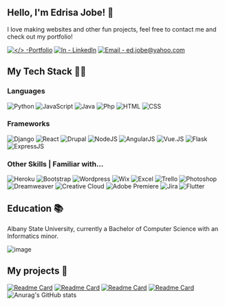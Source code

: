 ## Hello, I'm Edrisa Jobe! 👋
I love making websites and other fun projects, feel free to contact me and check out my portfolio!

[![</> -Portfolio](https://img.shields.io/badge/<%2F>-Portfolio-0099E5?style=for-the-badge)](https://www.edrisajobe.dev)
[![In - LinkedIn](https://img.shields.io/badge/In-LinkedIn-3670A0?style=for-the-badge)](https://www.linkedin.com/in/edrisa-jobe-1305211b8/) 
[![Email - ed.jobe@yahoo.com](https://img.shields.io/badge/Email-ed.jobe%40yahoo.com-A100FF?style=for-the-badge)](https://www.yahoo.com)


## My Tech Stack 👨‍💻

### Languages
![Python](https://img.shields.io/badge/python-3670A0?style=for-the-badge&logo=python&logoColor=ffdd54) 
![JavaScript](https://img.shields.io/badge/JavaScript-F7DF1E?style=for-the-badge&logo=javascript&logoColor=black)
![Java](https://img.shields.io/badge/Java-ED8B00?style=for-the-badge&logo=java&logoColor=white)
![Php](https://img.shields.io/badge/PHP-777BB4?style=for-the-badge&logo=php&logoColor=white)
![HTML](https://img.shields.io/badge/html-%23E34F26.svg?style=for-the-badge&logo=html5&logoColor=white)
![CSS](https://img.shields.io/badge/css-%231572B6.svg?style=for-the-badge&logo=css3&logoColor=white)

### Frameworks
![Django](https://img.shields.io/badge/django-%23092E20.svg?style=for-the-badge&logo=django&logoColor=white)
![React](https://img.shields.io/badge/React-20232A?style=for-the-badge&logo=react&logoColor=61DAFB)
![Drupal](https://img.shields.io/badge/Drupal-0099E5?style=for-the-badge&logo=java&logoColor=white)
![NodeJS](https://img.shields.io/badge/Node.js-43853D?style=for-the-badge&logo=node.js&logoColor=white)
![AngularJS](https://img.shields.io/badge/Angular-DD0031?style=for-the-badge&logo=angular&logoColor=white)
![Vue.JS](https://img.shields.io/badge/Vue.js-35495E?style=for-the-badge&logo=vue.js&logoColor=4FC08D)
![Flask](https://img.shields.io/badge/Flask-000000?style=for-the-badge&logo=flask&logoColor=white)
![ExpressJS](https://img.shields.io/badge/Express.js-404D59?style=for-the-badge)

### Other Skills | Familiar with...
![Heroku](https://img.shields.io/badge/heroku-%23430098.svg?style=for-the-badge&logo=heroku&logoColor=white)
![Bootstrap](https://img.shields.io/badge/bootstrap-%23563D7C.svg?style=for-the-badge&logo=bootstrap&logoColor=white)
![Wordpress](https://img.shields.io/badge/Wordpress-21759B?style=for-the-badge&logo=wordpress&logoColor=white)
![Wix](https://img.shields.io/badge/Wix-000?style=for-the-badge&logo=wix&logoColor=white)
![Excel](https://img.shields.io/badge/Microsoft_Excel-217346?style=for-the-badge&logo=microsoft-excel&logoColor=white)
![Trello](https://img.shields.io/badge/Trello-0052CC?style=for-the-badge&logo=trello&logoColor=white)
![Photoshop](https://img.shields.io/badge/Photoshop-31A8FF?style=for-the-badge&logo=Adobe%20Photoshop&logoColor=white)
![Dreamweaver](https://img.shields.io/badge/Dreamweaver-072401?style=for-the-badge&logo=Adobe%20Dreamweaver&logoColor=white)
![Creative Cloud](https://img.shields.io/badge/Adobe%20Creative%20Cloud-DA1F26?style=for-the-badge&logo=Adobe%20Creative%20Cloud&logoColor=white)
![Adobe Premiere](https://img.shields.io/badge/Adobe%20Premiere%20Pro-9999FF?style=for-the-badge&logo=Adobe%20Premiere%20Pro&logoColor=white)
![Jira](https://img.shields.io/badge/Jira-0052CC?style=for-the-badge&logo=Jira&logoColor=white)
![Flutter](https://img.shields.io/badge/Flutter-02569B?style=for-the-badge&logo=flutter&logoColor=white)

## Education :books:
Albany State University, currently a Bachelor of Computer Science with an Informatics minor.

![image](https://www.albany.edu/communicationsmarketing/email/2015-convocation/banner-top.png)

## My projects :open_file_folder:
[![Readme Card](https://github-readme-stats.vercel.app/api/pin/?username=edrisajobe&repo=theforecastapp)](https://github.com/EdrisaJobe/theforecastapp)
[![Readme Card](https://github-readme-stats.vercel.app/api/pin/?username=edrisajobe&repo=oneagenda)](https://github.com/EdrisaJobe/oneagenda)
[![Readme Card](https://github-readme-stats.vercel.app/api/pin/?username=edrisajobe&repo=easycharts)](https://github.com/EdrisaJobe/easycharts)
[![Readme Card](https://github-readme-stats.vercel.app/api/pin/?username=edrisajobe&repo=covidcases)](https://github.com/EdrisaJobe/covidcases)
![Anurag's GitHub stats](https://github-readme-stats.vercel.app/api?username=anuraghazra&theme=dark&show_icons=true)

<!---
EdrisaJobe/EdrisaJobe is a ✨ special ✨ repository because its `README.md` (this file) appears on your GitHub profile.
You can click the Preview link to take a look at your changes.
--->
